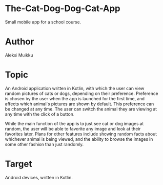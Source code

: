 # The-Cat-Dog-Dog-Cat-App
Small mobile app for a school course.

# Author
Aleksi Muikku

# Topic
An Android application written in Kotlin, with which the user can view random pictures of cats or dogs, depending on their preference. Preference is chosen by the user when the app is launched for the first time, and affects which animal's pictures are shown by default. This preference can be changed at any time. The user can switch the animal they are viewing at any time with the click of a button.

While the main function of the app is to just see cat or dog images at random, the user will be able to favorite any image and look at their favorites later. Plans for other features include showing random facts about whichever animal is being viewed, and the ability to browse the images in some other fashion than just randomly.

# Target
Android devices, written in Kotlin.
